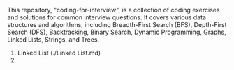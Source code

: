 This repository, "coding-for-interview", is a collection of coding exercises and solutions for common interview questions. It covers various data structures and algorithms, including Breadth-First Search (BFS), Depth-First Search (DFS), Backtracking, Binary Search, Dynamic Programming, Graphs, Linked Lists, Strings, and Trees.



1. Linked List (./Linked List.md)
2. 